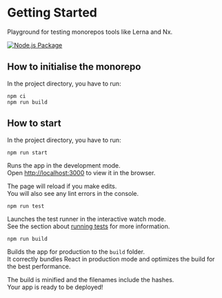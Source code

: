 # Getting Started

Playground for testing monorepos tools like Lerna and Nx.

[![Node.js Package](https://github.com/HarrisSidiropoulos/lerna-example/actions/workflows/publish.yml/badge.svg?branch=main)](https://github.com/HarrisSidiropoulos/lerna-example/actions/workflows/publish.yml)

## How to initialise the monorepo

In the project directory, you have to run:

```
npm ci
npm run build
```

## How to start

In the project directory, you have to run:

```
npm run start
```

Runs the app in the development mode.\
Open [http://localhost:3000](http://localhost:3000) to view it in the browser.

The page will reload if you make edits.\
You will also see any lint errors in the console.

```
npm run test
```

Launches the test runner in the interactive watch mode.\
See the section about [running tests](https://facebook.github.io/create-react-app/docs/running-tests) for more information.

```
npm run build
```

Builds the app for production to the `build` folder.\
It correctly bundles React in production mode and optimizes the build for the best performance.

The build is minified and the filenames include the hashes.\
Your app is ready to be deployed!
